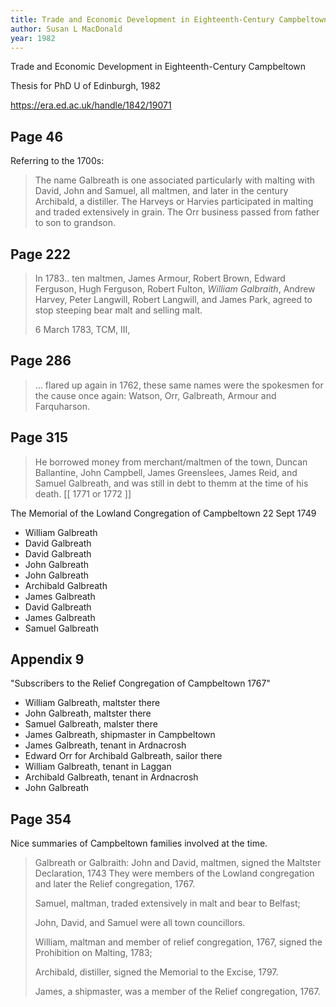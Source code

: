 ```yaml
---
title: Trade and Economic Development in Eighteenth-Century Campbeltown
author: Susan L MacDonald
year: 1982
---
```


Trade and Economic Development in Eighteenth-Century Campbeltown

Thesis for PhD U of Edinburgh, 1982

https://era.ed.ac.uk/handle/1842/19071

## Page 46

Referring to the 1700s:

> The name Galbreath is one associated particularly with malting
> with David, John and Samuel, all maltmen, and
> later in the century Archibald, a distiller.
> The Harveys or Harvies participated in malting and 
> traded extensively in grain.  The Orr business passed from father to son to grandson.

## Page 222

> In 1783.. ten maltmen, James Armour, Robert Brown, Edward Ferguson, Hugh Ferguson,
> Robert Fulton, *William Galbraith*, Andrew Harvey, Peter Langwill, Robert Langwill,
> and James Park, agreed to stop steeping bear malt and selling malt.
> 
> 6 March 1783, TCM, III, 

## Page 286

>... flared up again in 1762, these same names were the
> spokesmen for the cause once again: Watson, Orr, Galbreath, Armour and Farquharson.

## Page 315

> He borrowed money from merchant/maltmen of the town, 
> Duncan Ballantine, John Campbell, James Greenslees,
> James Reid, and Samuel Galbreath, and was still in
> debt to themm at the time of his death. [[ 1771 or 1772 ]]

The Memorial of the Lowland Congregation of Campbeltown 22 Sept 1749

* William Galbreath
* David Galbreath
* David Galbreath
* John Galbreath
* John Galbreath
* Archibald Galbreath
* James Galbreath
* David Galbreath
* James Galbreath
* Samuel Galbreath

## Appendix 9

"Subscribers to the Relief Congregation of Campbeltown 1767"

* William Galbreath, maltster there
* John Galbreath, maltster there
* Samuel Galbreath, malster there
* James Galbreath, shipmaster in Campbeltown
* James Galbreath, tenant in Ardnacrosh
* Edward Orr for Archibald Galbreath, sailor there
* William Galbreath, tenant in Laggan
* Archibald Galbreath, tenant in Ardnacrosh
* John Galbreath

## Page 354

Nice summaries of Campbeltown families involved at the time. 

> Galbreath or Galbraith: 
> John and David, maltmen, signed the Maltster Declaration, 1743
> They were members of the Lowland congregation and later the Relief congregation, 1767.
>
> Samuel, maltman, traded extensively in malt and bear to Belfast;
> 
> John, David, and Samuel were all town councillors.
>
> William, maltman and member of relief congregation, 1767, signed
> the Prohibition on Malting, 1783;
>
> Archibald, distiller, signed the Memorial to the Excise, 1797.
>
> James, a shipmaster, was a member of the Relief congregation, 1767.

